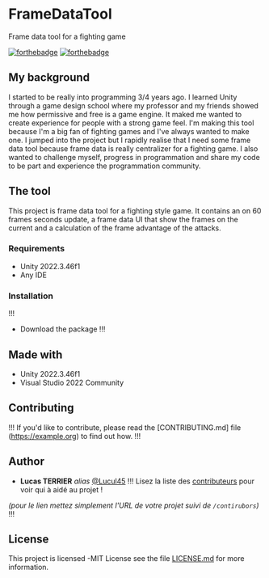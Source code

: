 # FrameDataTool
Frame data tool for a fighting game

[![forthebadge](http://forthebadge.com/images/badges/built-with-love.svg)](http://forthebadge.com)  [![forthebadge](http://forthebadge.com/images/badges/powered-by-electricity.svg)](http://forthebadge.com)

## My background

I started to be really into programming 3/4 years ago. I learned Unity through a game design school where my professor and my friends showed me how permissive and free is a game engine. It maked me wanted to create experience for people with a strong game feel. I'm making this tool because I'm a big fan of fighting games and I've always wanted to make one. I jumped into the project but I rapidly realise that I need some frame data tool because frame data is really centralizer for a fighting game. I also wanted to challenge myself, progress in programmation and share my code to be part and experience the programmation community.



## The tool

This project is frame data tool for a fighting style game. It contains an on 60 frames seconds update, a frame data UI that show the frames on the current and a calculation of the frame advantage of the attacks.

### Requirements

- Unity 2022.3.46f1
- Any IDE

### Installation

!!!
- Download the package 
!!!

## Made with

* Unity 2022.3.46f1
* Visual Studio 2022 Community

## Contributing

!!!
If you'd like to contribute, please read the [CONTRIBUTING.md] file (https://example.org) to find out how.
!!!

## Author

* **Lucas TERRIER** _alias_ [@Lucul45](https://github.com/Lucul45)
!!!
Lisez la liste des [contributeurs](https://github.com/your/project/contributors) pour voir qui à aidé au projet !

_(pour le lien mettez simplement l'URL de votre projet suivi de ``/contirubors``)_
!!!

## License

This project is licensed -MIT License see the file [LICENSE.md](LICENSE.md) for more information.
